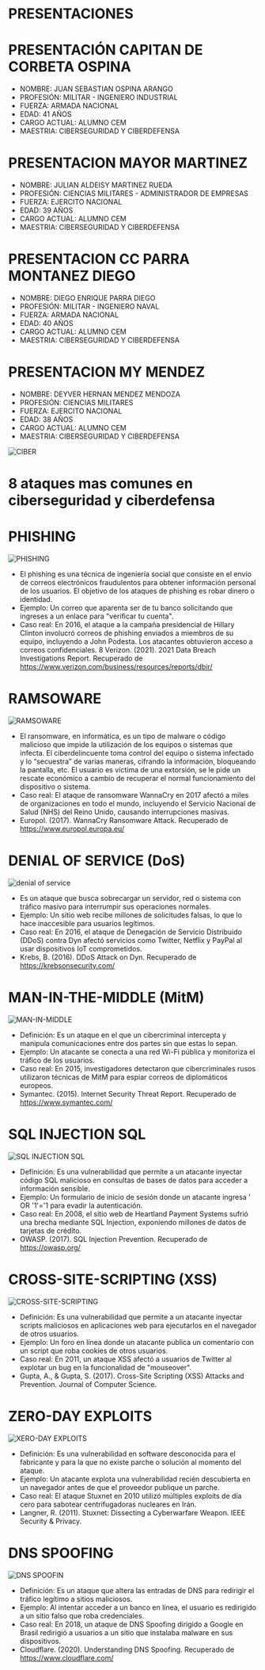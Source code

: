 # PRESENTACIONES

# PRESENTACIÓN CAPITAN DE CORBETA OSPINA
* NOMBRE: JUAN SEBASTIAN OSPINA ARANGO
* PROFESIÓN: MILITAR - INGENIERO INDUSTRIAL
* FUERZA: ARMADA NACIONAL
* EDAD: 41 AÑOS 
* CARGO ACTUAL: ALUMNO CEM
* MAESTRIA: CIBERSEGURIDAD Y CIBERDEFENSA

# PRESENTACION MAYOR MARTINEZ 
* NOMBRE: JULIAN ALDEISY MARTINEZ RUEDA
* PROFESIÓN: CIENCIAS MILITARES - ADMINISTRADOR DE EMPRESAS
* FUERZA: EJERCITO NACIONAL
* EDAD: 39 AÑOS
* CARGO ACTUAL: ALUMNO CEM
* MAESTRIA: CIBERSEGURIDAD Y CIBERDEFENSA

# PRESENTACION CC PARRA MONTANEZ DIEGO
* NOMBRE: DIEGO ENRIQUE PARRA DIEGO
* PROFESIÓN: MILITAR - INGENIERO NAVAL
* FUERZA: ARMADA NACIONAL
* EDAD: 40 AÑOS
* CARGO ACTUAL: ALUMNO CEM
* MAESTRIA: CIBERSEGURIDAD Y CIBERDEFENSA

# PRESENTACION MY MENDEZ
* NOMBRE: DEYVER HERNAN MENDEZ MENDOZA 
* PROFESIÓN: CIENCIAS MILITARES 
* FUERZA: EJERCITO NACIONAL
* EDAD: 38 AÑOS
* CARGO ACTUAL: ALUMNO CEM
* MAESTRIA: CIBERSEGURIDAD Y CIBERDEFENSA

![CIBER](https://www.responsabilidadconsejerosydirectivos.com/wp-content/uploads/2021/02/ciber-1100x640@2x.jpg)

# 8 ataques mas comunes en ciberseguridad y ciberdefensa

# PHISHING
![PHISHING](https://blog.hackmetrix.com/wp-content/uploads/2024/04/Introduccion-al-Phishing-y-la-Ingenieria-Social-1160x680.jpg)

* El phishing es una técnica de ingeniería social que consiste en el envío de correos electrónicos fraudulentos para obtener información personal de los usuarios. El objetivo de los ataques de phishing es robar dinero o identidad. 
* Ejemplo: Un correo que aparenta ser de tu banco solicitando que ingreses a un enlace para "verificar tu cuenta".
* Caso real: En 2016, el ataque a la campaña presidencial de Hillary Clinton involucró correos de phishing enviados a miembros de su equipo, incluyendo a John Podesta. Los atacantes obtuvieron acceso a correos confidenciales.
8 Verizon. (2021). 2021 Data Breach Investigations Report. Recuperado de https://www.verizon.com/business/resources/reports/dbir/

# RAMSOWARE
![RAMSOWARE](https://latam.kaspersky.com/content/es-mx/images/repository/isc/2021/ransomware.jpg)

* El ransomware, en informática, es un tipo de malware o código malicioso que impide la utilización de los equipos o sistemas que infecta. El ciberdelincuente toma control del equipo o sistema infectado y lo “secuestra” de varias maneras, cifrando la información, bloqueando la pantalla, etc. El usuario es víctima de una extorsión, se le pide un rescate económico a cambio de recuperar el normal funcionamiento del dispositivo o sistema.
* Caso real: El ataque de ransomware WannaCry en 2017 afectó a miles de organizaciones en todo el mundo, incluyendo el Servicio Nacional de Salud (NHS) del Reino Unido, causando interrupciones masivas.
*  Europol. (2017). WannaCry Ransomware Attack. Recuperado de https://www.europol.europa.eu/


# DENIAL OF SERVICE (DoS)

![denial of service](https://cdn.prod.website-files.com/5ff66329429d880392f6cba2/62826a3497d4ec066e41c9f0_DoS%20in%20action.jpg)

* Es un ataque que busca sobrecargar un servidor, red o sistema con tráfico masivo para interrumpir sus operaciones normales.
* Ejemplo: Un sitio web recibe millones de solicitudes falsas, lo que lo hace inaccesible para usuarios legítimos.
* Caso real: En 2016, el ataque de Denegación de Servicio Distribuido (DDoS) contra Dyn afectó servicios como Twitter, Netflix y PayPal al usar dispositivos IoT comprometidos.
*  Krebs, B. (2016). DDoS Attack on Dyn. Recuperado de https://krebsonsecurity.com/

# MAN-IN-THE-MIDDLE (MitM)
![MAN-IN-MIDDLE](https://cdn.invicti.com/app/uploads/2022/06/28121128/man-in-the-middle-attack-how-avoid.png)
* Definición: Es un ataque en el que un cibercriminal intercepta y manipula comunicaciones entre dos partes sin que estas lo sepan.
* Ejemplo: Un atacante se conecta a una red Wi-Fi pública y monitoriza el tráfico de los usuarios.
* Caso real: En 2015, investigadores detectaron que cibercriminales rusos utilizaron técnicas de MitM para espiar correos de diplomáticos europeos.
* Symantec. (2015). Internet Security Threat Report. Recuperado de https://www.symantec.com/
 
# SQL INJECTION SQL
![SQL INJECTION SQL](https://www.spanning.com/blog/sql-injection-attacks-web-based-application-security-part-4/SQL-injection-attack-example.png)
* Definición: Es una vulnerabilidad que permite a un atacante inyectar código SQL malicioso en consultas de bases de datos para acceder a información sensible.
* Ejemplo: Un formulario de inicio de sesión donde un atacante ingresa ' OR '1'='1 para evadir la autenticación.
* Caso real: En 2008, el sitio web de Heartland Payment Systems sufrió una brecha mediante SQL Injection, exponiendo millones de datos de tarjetas de crédito.
* OWASP. (2017). SQL Injection Prevention. Recuperado de https://owasp.org/
 
# CROSS-SITE-SCRIPTING (XSS)
![CROSS-SITE-SCRIPTING](https://media.geeksforgeeks.org/wp-content/uploads/20190516152959/Cross-Site-ScriptingXSS.png)
* Definición: Es una vulnerabilidad que permite a un atacante inyectar scripts maliciosos en aplicaciones web para ejecutarlos en el navegador de otros usuarios.
* Ejemplo: Un foro en línea donde un atacante publica un comentario con un script que roba cookies de otros usuarios.
* Caso real: En 2011, un ataque XSS afectó a usuarios de Twitter al explotar un bug en la funcionalidad de "mouseover".
* Gupta, A., & Gupta, S. (2017). Cross-Site Scripting (XSS) Attacks and Prevention. Journal of Computer Science.
 
# ZERO-DAY EXPLOITS 
![XERO-DAY EXPLOITS](https://www.accuknox.com/wp-content/uploads/zerodayattacks_4-1024x545.png)
* Definición: Es una vulnerabilidad en software desconocida para el fabricante y para la que no existe parche o solución al momento del ataque.
* Ejemplo: Un atacante explota una vulnerabilidad recién descubierta en un navegador antes de que el proveedor publique un parche.
* Caso real: El ataque Stuxnet en 2010 utilizó múltiples exploits de día cero para sabotear centrifugadoras nucleares en Irán.
* Langner, R. (2011). Stuxnet: Dissecting a Cyberwarfare Weapon. IEEE Security & Privacy.
 
# DNS SPOOFING 
![DNS SPOOFIN](https://www.keycdn.com/img/support/dns-spoofing.png)
* Definición: Es un ataque que altera las entradas de DNS para redirigir el tráfico legítimo a sitios maliciosos.
* Ejemplo: Al intentar acceder a un banco en línea, el usuario es redirigido a un sitio falso que roba credenciales.
* Caso real: En 2018, un ataque de DNS Spoofing dirigido a Google en Brasil redirigió a usuarios a un sitio que instalaba malware en sus dispositivos.
* Cloudflare. (2020). Understanding DNS Spoofing. Recuperado de https://www.cloudflare.com/


